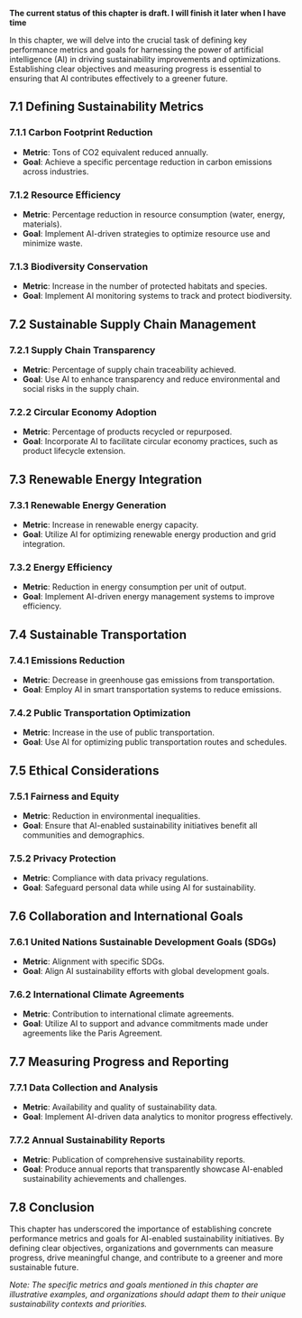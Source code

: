 **The current status of this chapter is draft. I will finish it later when I have time**

In this chapter, we will delve into the crucial task of defining key performance metrics and goals for harnessing the power of artificial intelligence (AI) in driving sustainability improvements and optimizations. Establishing clear objectives and measuring progress is essential to ensuring that AI contributes effectively to a greener future.

7.1 Defining Sustainability Metrics
-----------------------------------

### 7.1.1 Carbon Footprint Reduction

* **Metric**: Tons of CO2 equivalent reduced annually.
* **Goal**: Achieve a specific percentage reduction in carbon emissions across industries.

### 7.1.2 Resource Efficiency

* **Metric**: Percentage reduction in resource consumption (water, energy, materials).
* **Goal**: Implement AI-driven strategies to optimize resource use and minimize waste.

### 7.1.3 Biodiversity Conservation

* **Metric**: Increase in the number of protected habitats and species.
* **Goal**: Implement AI monitoring systems to track and protect biodiversity.

7.2 Sustainable Supply Chain Management
---------------------------------------

### 7.2.1 Supply Chain Transparency

* **Metric**: Percentage of supply chain traceability achieved.
* **Goal**: Use AI to enhance transparency and reduce environmental and social risks in the supply chain.

### 7.2.2 Circular Economy Adoption

* **Metric**: Percentage of products recycled or repurposed.
* **Goal**: Incorporate AI to facilitate circular economy practices, such as product lifecycle extension.

7.3 Renewable Energy Integration
--------------------------------

### 7.3.1 Renewable Energy Generation

* **Metric**: Increase in renewable energy capacity.
* **Goal**: Utilize AI for optimizing renewable energy production and grid integration.

### 7.3.2 Energy Efficiency

* **Metric**: Reduction in energy consumption per unit of output.
* **Goal**: Implement AI-driven energy management systems to improve efficiency.

7.4 Sustainable Transportation
------------------------------

### 7.4.1 Emissions Reduction

* **Metric**: Decrease in greenhouse gas emissions from transportation.
* **Goal**: Employ AI in smart transportation systems to reduce emissions.

### 7.4.2 Public Transportation Optimization

* **Metric**: Increase in the use of public transportation.
* **Goal**: Use AI for optimizing public transportation routes and schedules.

7.5 Ethical Considerations
--------------------------

### 7.5.1 Fairness and Equity

* **Metric**: Reduction in environmental inequalities.
* **Goal**: Ensure that AI-enabled sustainability initiatives benefit all communities and demographics.

### 7.5.2 Privacy Protection

* **Metric**: Compliance with data privacy regulations.
* **Goal**: Safeguard personal data while using AI for sustainability.

7.6 Collaboration and International Goals
-----------------------------------------

### 7.6.1 United Nations Sustainable Development Goals (SDGs)

* **Metric**: Alignment with specific SDGs.
* **Goal**: Align AI sustainability efforts with global development goals.

### 7.6.2 International Climate Agreements

* **Metric**: Contribution to international climate agreements.
* **Goal**: Utilize AI to support and advance commitments made under agreements like the Paris Agreement.

7.7 Measuring Progress and Reporting
------------------------------------

### 7.7.1 Data Collection and Analysis

* **Metric**: Availability and quality of sustainability data.
* **Goal**: Implement AI-driven data analytics to monitor progress effectively.

### 7.7.2 Annual Sustainability Reports

* **Metric**: Publication of comprehensive sustainability reports.
* **Goal**: Produce annual reports that transparently showcase AI-enabled sustainability achievements and challenges.

7.8 Conclusion
--------------

This chapter has underscored the importance of establishing concrete performance metrics and goals for AI-enabled sustainability initiatives. By defining clear objectives, organizations and governments can measure progress, drive meaningful change, and contribute to a greener and more sustainable future.

*Note: The specific metrics and goals mentioned in this chapter are illustrative examples, and organizations should adapt them to their unique sustainability contexts and priorities.*
